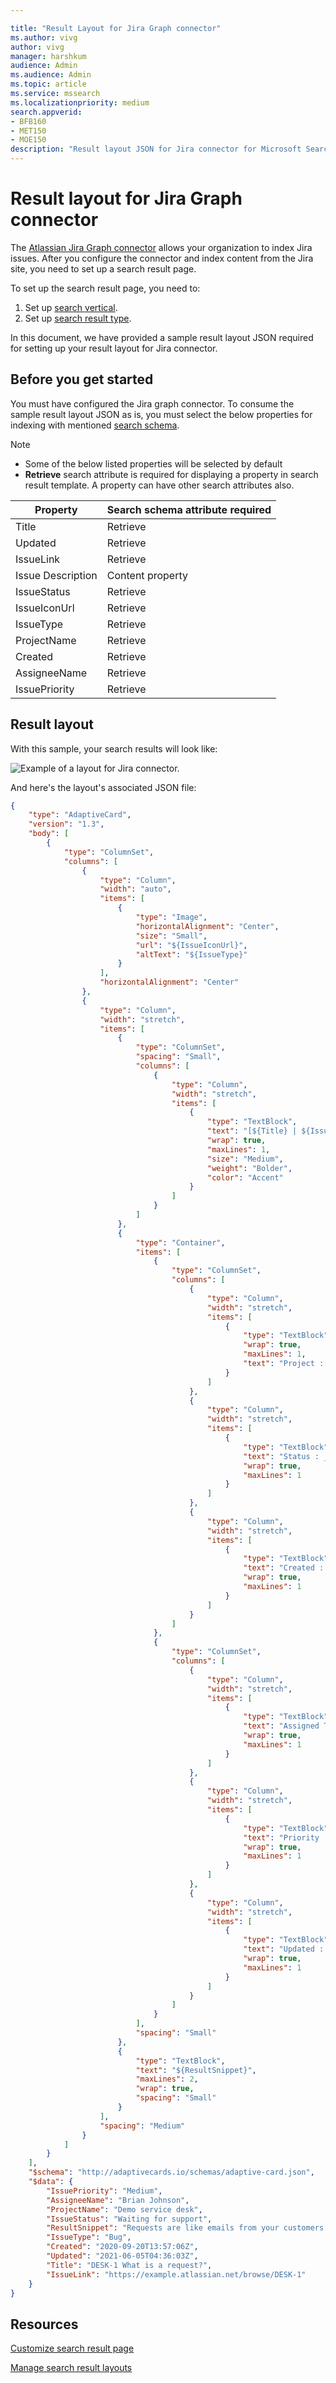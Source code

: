```yaml
--- 

title: "Result Layout for Jira Graph connector" 
ms.author: vivg 
author: vivg 
manager: harshkum 
audience: Admin
ms.audience: Admin 
ms.topic: article 
ms.service: mssearch 
ms.localizationpriority: medium 
search.appverid: 
- BFB160 
- MET150 
- MOE150 
description: "Result layout JSON for Jira connector for Microsoft Search" 
---
```


# Result layout for Jira Graph connector

The [Atlassian Jira Graph connector](jira-connector.md) allows your organization to index Jira issues. After you configure the connector and index content from the Jira site, you need to set up a search result page.

To set up the search result page, you need to:
1. Set up [search vertical](manage-verticals.md).
2. Set up [search result type](manage-result-types.md).

In this document, we have provided a sample result layout JSON required for setting up your result layout for Jira connector.

## Before you get started

You must have configured the Jira graph connector. To consume the sample result layout JSON as is, you must select the below properties for indexing with mentioned [search schema](configure-connector.md).

> [!NOTE]
> * Some of the below listed properties will be selected by default
> * **Retrieve** search attribute is required for displaying a property in search result template. A property can have other search attributes also.  

| Property | Search schema attribute required |
| -------- | -------- |
| Title | Retrieve |
| Updated | Retrieve |
| IssueLink | Retrieve |
| Issue Description | Content property |
| IssueStatus | Retrieve |
| IssueIconUrl | Retrieve |
| IssueType | Retrieve |
| ProjectName | Retrieve | 
| Created | Retrieve |
| AssigneeName | Retrieve |
| IssuePriority | Retrieve |

## Result layout

With this sample, your search results will look like:

![Example of a layout for Jira connector.](media/jira-connector-example-layout.png)

And here's the layout's associated JSON file:


```json
{
    "type": "AdaptiveCard",
    "version": "1.3",
    "body": [
        {
            "type": "ColumnSet",
            "columns": [
                {
                    "type": "Column",
                    "width": "auto",
                    "items": [
                        {
                            "type": "Image",
                            "horizontalAlignment": "Center",
                            "size": "Small",
                            "url": "${IssueIconUrl}",
                            "altText": "${IssueType}"
                        }
                    ],
                    "horizontalAlignment": "Center"
                },
                {
                    "type": "Column",
                    "width": "stretch",
                    "items": [
                        {
                            "type": "ColumnSet",
                            "spacing": "Small",
                            "columns": [
                                {
                                    "type": "Column",
                                    "width": "stretch",
                                    "items": [
                                        {
                                            "type": "TextBlock",
                                            "text": "[${Title} | ${IssueType}](${IssueLink})",
                                            "wrap": true,
                                            "maxLines": 1,
                                            "size": "Medium",
                                            "weight": "Bolder",
                                            "color": "Accent"
                                        }
                                    ]
                                }
                            ]
                        },
                        {
                            "type": "Container",
                            "items": [
                                {
                                    "type": "ColumnSet",
                                    "columns": [
                                        {
                                            "type": "Column",
                                            "width": "stretch",
                                            "items": [
                                                {
                                                    "type": "TextBlock",
                                                    "wrap": true,
                                                    "maxLines": 1,
                                                    "text": "Project : __${ProjectName}__"
                                                }
                                            ]
                                        },
                                        {
                                            "type": "Column",
                                            "width": "stretch",
                                            "items": [
                                                {
                                                    "type": "TextBlock",
                                                    "text": "Status : __${IssueStatus}__",
                                                    "wrap": true,
                                                    "maxLines": 1
                                                }
                                            ]
                                        },
                                        {
                                            "type": "Column",
                                            "width": "stretch",
                                            "items": [
                                                {
                                                    "type": "TextBlock",
                                                    "text": "Created : __{{DATE(${Created}, COMPACT)}}__",
                                                    "wrap": true,
                                                    "maxLines": 1
                                                }
                                            ]
                                        }
                                    ]
                                },
                                {
                                    "type": "ColumnSet",
                                    "columns": [
                                        {
                                            "type": "Column",
                                            "width": "stretch",
                                            "items": [
                                                {
                                                    "type": "TextBlock",
                                                    "text": "Assigned To : __${AssigneeName}__",
                                                    "wrap": true,
                                                    "maxLines": 1
                                                }
                                            ]
                                        },
                                        {
                                            "type": "Column",
                                            "width": "stretch",
                                            "items": [
                                                {
                                                    "type": "TextBlock",
                                                    "text": "Priority : __${IssuePriority}__",
                                                    "wrap": true,
                                                    "maxLines": 1
                                                }
                                            ]
                                        },
                                        {
                                            "type": "Column",
                                            "width": "stretch",
                                            "items": [
                                                {
                                                    "type": "TextBlock",
                                                    "text": "Updated : __{{DATE(${Updated}, COMPACT)}}__",
                                                    "wrap": true,
                                                    "maxLines": 1
                                                }
                                            ]
                                        }
                                    ]
                                }
                            ],
                            "spacing": "Small"
                        },
                        {
                            "type": "TextBlock",
                            "text": "${ResultSnippet}",
                            "maxLines": 2,
                            "wrap": true,
                            "spacing": "Small"
                        }
                    ],
                    "spacing": "Medium"
                }
            ]
        }
    ],
    "$schema": "http://adaptivecards.io/schemas/adaptive-card.json",
    "$data": {
        "IssuePriority": "Medium",
        "AssigneeName": "Brian Johnson",
        "ProjectName": "Demo service desk",
        "IssueStatus": "Waiting for support",
        "ResultSnippet": "Requests are like emails from your customers asking for help. Like email, you can respond to the reporter and add attachments.",
        "IssueType": "Bug",
        "Created": "2020-09-20T13:57:06Z",
        "Updated": "2021-06-05T04:36:03Z",
        "Title": "DESK-1 What is a request?",
        "IssueLink": "https://example.atlassian.net/browse/DESK-1"
    }
}
```
## Resources

[Customize search result page](customize-search-page.md)

[Manage search result layouts](customize-results-layout.md)
